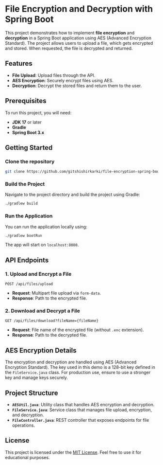 
# File Encryption and Decryption with Spring Boot

This project demonstrates how to implement **file encryption** and **decryption** in a Spring Boot application using AES (Advanced Encryption Standard). The project allows users to upload a file, which gets encrypted and stored. When requested, the file is decrypted and returned.

## Features

- **File Upload**: Upload files through the API.
- **AES Encryption**: Securely encrypt files using AES.
- **Decryption**: Decrypt the stored files and return them to the user.

## Prerequisites

To run this project, you will need:

- **JDK 17** or later
- **Gradle**
- **Spring Boot 3.x**

## Getting Started

### Clone the repository

```bash
git clone https://github.com/gitshishirkarki/file-encryption-spring-boot.git
```

### Build the Project

Navigate to the project directory and build the project using Gradle:

```bash
./gradlew build
```

### Run the Application

You can run the application locally using:

```bash
./gradlew bootRun
```

The app will start on `localhost:8080`.

## API Endpoints

### 1. Upload and Encrypt a File

```http
POST /api/files/upload
```

- **Request**: Multipart file upload via `form-data`.
- **Response**: Path to the encrypted file.

### 2. Download and Decrypt a File

```http
GET /api/files/download?fileName={fileName}
```

- **Request**: File name of the encrypted file (without `.enc` extension).
- **Response**: Path to the decrypted file.

## AES Encryption Details

The encryption and decryption are handled using AES (Advanced Encryption Standard). The key used in this demo is a 128-bit key defined in the `FileService.java` class. For production use, ensure to use a stronger key and manage keys securely.

## Project Structure

- **`AESUtil.java`**: Utility class that handles AES encryption and decryption.
- **`FileService.java`**: Service class that manages file upload, encryption, and decryption.
- **`FileController.java`**: REST controller that exposes endpoints for file operations.

## License

This project is licensed under the [MIT License](LICENSE). Feel free to use it for educational purposes.